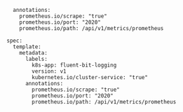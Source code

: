 
      annotations:
        prometheus.io/scrape: "true"
        prometheus.io/port: "2020"
        prometheus.io/path: /api/v1/metrics/prometheus
        

```
spec:
  template:
    metadata:
      labels:
        k8s-app: fluent-bit-logging
        version: v1
        kubernetes.io/cluster-service: "true"
      annotations:
        prometheus.io/scrape: "true"
        prometheus.io/port: "2020"
        prometheus.io/path: /api/v1/metrics/prometheus
```